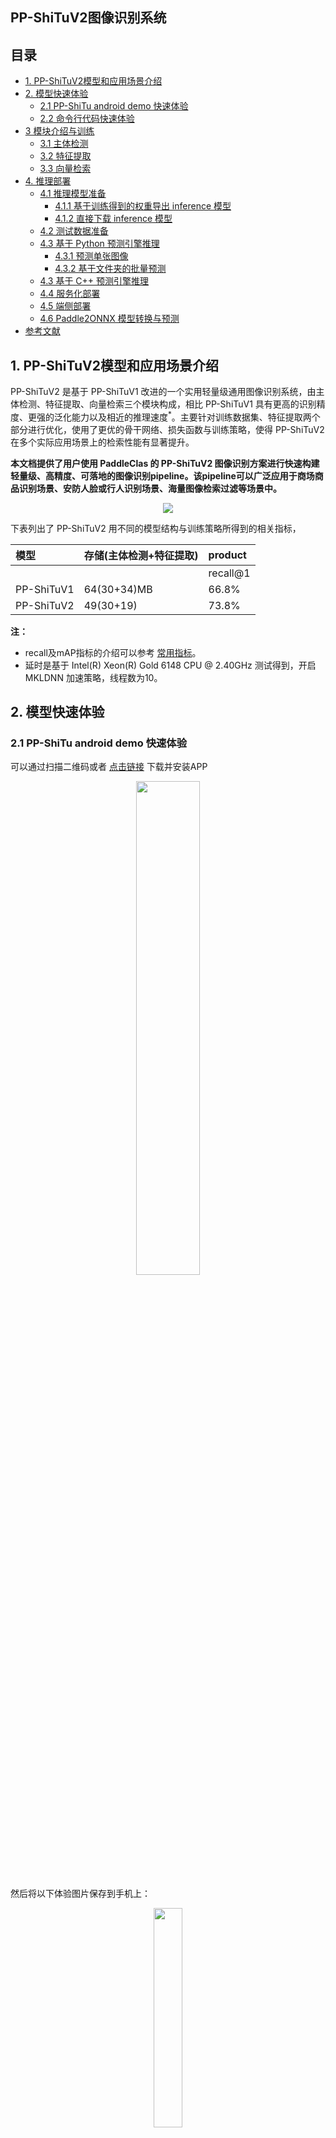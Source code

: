 ## PP-ShiTuV2图像识别系统

## 目录

- [1. PP-ShiTuV2模型和应用场景介绍](#1-pp-shituv2模型和应用场景介绍)
- [2. 模型快速体验](#2-模型快速体验)
  - [2.1 PP-ShiTu android demo 快速体验](#21-pp-shitu-android-demo-快速体验)
  - [2.2 命令行代码快速体验](#22-命令行代码快速体验)
- [3 模块介绍与训练](#3-模块介绍与训练)
  - [3.1 主体检测](#31-主体检测)
  - [3.2 特征提取](#32-特征提取)
  - [3.3 向量检索](#33-向量检索)
- [4. 推理部署](#4-推理部署)
  - [4.1 推理模型准备](#41-推理模型准备)
    - [4.1.1 基于训练得到的权重导出 inference 模型](#411-基于训练得到的权重导出-inference-模型)
    - [4.1.2 直接下载 inference 模型](#412-直接下载-inference-模型)
  - [4.2 测试数据准备](#42-测试数据准备)
  - [4.3 基于 Python 预测引擎推理](#43-基于-python-预测引擎推理)
    - [4.3.1 预测单张图像](#431-预测单张图像)
    - [4.3.2 基于文件夹的批量预测](#432-基于文件夹的批量预测)
  - [4.3 基于 C++ 预测引擎推理](#43-基于-c-预测引擎推理)
  - [4.4 服务化部署](#44-服务化部署)
  - [4.5 端侧部署](#45-端侧部署)
  - [4.6 Paddle2ONNX 模型转换与预测](#46-paddle2onnx-模型转换与预测)
- [参考文献](#参考文献)

## 1. PP-ShiTuV2模型和应用场景介绍

PP-ShiTuV2 是基于 PP-ShiTuV1 改进的一个实用轻量级通用图像识别系统，由主体检测、特征提取、向量检索三个模块构成，相比 PP-ShiTuV1 具有更高的识别精度、更强的泛化能力以及相近的推理速度<sup>*</sup>。主要针对训练数据集、特征提取两个部分进行优化，使用了更优的骨干网络、损失函数与训练策略，使得 PP-ShiTuV2 在多个实际应用场景上的检索性能有显著提升。

**本文档提供了用户使用 PaddleClas 的 PP-ShiTuV2 图像识别方案进行快速构建轻量级、高精度、可落地的图像识别pipeline。该pipeline可以广泛应用于商场商品识别场景、安防人脸或行人识别场景、海量图像检索过滤等场景中。**

<div align="center">
<img src="../../images/structure.jpg" />
</div>

下表列出了 PP-ShiTuV2 用不同的模型结构与训练策略所得到的相关指标，

| 模型       | 存储(主体检测+特征提取) | product |
| :--------- | :---------------------- | :------------------ |
|            |                         | recall@1            |
| PP-ShiTuV1 | 64(30+34)MB             | 66.8%                 |
| PP-ShiTuV2 | 49(30+19)               | 73.8%                 |

**注：**
- recall及mAP指标的介绍可以参考 [常用指标](../algorithm_introduction/reid.md#22-常用指标)。
- 延时是基于 Intel(R) Xeon(R) Gold 6148 CPU @ 2.40GHz 测试得到，开启 MKLDNN 加速策略，线程数为10。

## 2. 模型快速体验

### 2.1 PP-ShiTu android demo 快速体验

可以通过扫描二维码或者 [点击链接](https://paddle-imagenet-models-name.bj.bcebos.com/demos/PP-ShiTu.apk) 下载并安装APP

<div align=center><img src="../../images/quick_start/android_demo/PPShiTu_qrcode.png" height="45%" width="45%"/></div>

然后将以下体验图片保存到手机上：

<div align=center><img src="../../images/recognition/drink_data_demo/test_images/nongfu_spring.jpeg" width=30% height=30% /></div>

打开安装好的APP，点击下方“**本地识别**”按钮，选择上面这张保存的图片，再点击确定，就能得到如下识别结果：

<div align=center><img src="../../images/quick_start/android_demo/android_nongfu_spring.JPG" width=30% height=30%/></div>

### 2.2 命令行代码快速体验

- 首先按照以下命令，安装paddlepaddle和faiss
  ```shell
  # 如果您的机器安装的是 CUDA9 或 CUDA10，请运行以下命令安装
  python3.7 -m pip install paddlepaddle-gpu -i https://mirror.baidu.com/pypi/simple

  # 如果您的机器是CPU，请运行以下命令安装
  python3.7 -m pip install paddlepaddle -i https://mirror.baidu.com/pypi/simple

  # 安装 faiss 库
  python3.7 -m pip install faiss-cpu==1.7.1post2
  ```

- 然后按照以下命令，安装paddleclas whl包
  ```shell
  # 进入到PaddleClas根目录下
  cd PaddleClas

  # 安装paddleclas
  python3.7 setup.py install
  ```

- 然后执行以下命令下载并解压好demo数据，最后执行一行命令体验图像识别

  ```shell
  # 下载并解压demo数据
  wget -nc https://paddle-imagenet-models-name.bj.bcebos.com/dygraph/rec/data/drink_dataset_v2.0.tar && tar -xf drink_dataset_v2.0.tar

  # 执行识别命令
  paddleclas \
  --model_name=PP-ShiTuV2 \
  --infer_imgs=./drink_dataset_v2.0/test_images/100.jpeg \
  --index_dir=./drink_dataset_v2.0/index/ \
  --data_file=./drink_dataset_v2.0/gallery/drink_label.txt
  ```

## 3 模块介绍与训练

### 3.1 主体检测

主体检测是目前应用非常广泛的一种检测技术，它指的是检测出图片中一个或者多个主体的坐标位置，然后将图像中的对应区域裁剪下来进行识别。主体检测是识别任务的前序步骤，输入图像经过主体检测后再进行识别，可以过滤复杂背景，有效提升识别精度。

考虑到检测速度、模型大小、检测精度等因素，最终选择 PaddleDetection 自研的轻量级模型 `PicoDet-LCNet_x2_5` 作为 PP-ShiTuV2 的主体检测模型

主体检测模型的数据集、训练、评估、推理等详细信息可以参考文档：[picodet_lcnet_x2_5_640_mainbody](../image_recognition_pipeline/mainbody_detection.md)。

### 3.2 特征提取

特征提取是图像识别中的关键一环，它的作用是将输入的图片转化为固定维度的特征向量，用于后续的 [向量检索](./vector_search.md) 。考虑到特征提取模型的速度、模型大小、特征提取性能等因素，最终选择 PaddleClas 自研的 [`PPLCNetV2_base`](../models/PP-LCNetV2.md) 作为特征提取网络。相比 PP-ShiTuV1 所使用的 `PPLCNet_x2_5`， `PPLCNetV2_base` 基本保持了较高的分类精度，并减少了40%的推理时间<sup>*</sup>。

**注：** <sup>*</sup>推理环境基于 Intel(R) Xeon(R) Gold 6271C CPU @ 2.60GHz 硬件平台，OpenVINO 推理平台。

在实验过程中我们也发现可以对 `PPLCNetV2_base` 进行适当的改进，在保持速度基本不变的情况下，让其在识别任务中得到更高的性能，包括：去掉 `PPLCNetV2_base` 末尾的 `ReLU` 和 `FC`、将最后一个 stage(RepDepthwiseSeparable) 的 stride 改为1。

特征提取模型的数据集、训练、评估、推理等详细信息可以参考文档：[PPLCNetV2_base_ShiTu](../image_recognition_pipeline/feature_extraction.md)。

### 3.3 向量检索

向量检索技术在图像识别、图像检索中应用比较广泛。其主要目标是对于给定的查询向量，在已经建立好的向量库中进行特征向量的相似度或距离计算，返回候选向量的相似度排序结果。

在 PP-ShiTuV2 识别系统中，我们使用了 [Faiss](https://github.com/facebookresearch/faiss) 向量检索开源库对此部分进行支持，其具有适配性好、安装方便、算法丰富、同时支持CPU与GPU的优点。

PP-ShiTuV2 系统中关于 Faiss 向量检索库的安装及使用可以参考文档：[vector search](../image_recognition_pipeline/vector_search.md)。

## 4. 推理部署

### 4.1 推理模型准备
Paddle Inference 是飞桨的原生推理库， 作用于服务器端和云端，提供高性能的推理能力。相比于直接基于预训练模型进行预测，Paddle Inference可使用 MKLDNN、CUDNN、TensorRT 进行预测加速，从而实现更优的推理性能。更多关于 Paddle Inference 推理引擎的介绍，可以参考 [Paddle Inference官网教程](https://www.paddlepaddle.org.cn/documentation/docs/zh/guides/infer/inference/inference_cn.html)。

当使用 Paddle Inference 推理时，加载的模型类型为 inference 模型。本案例提供了两种获得 inference 模型的方法，如果希望得到和文档相同的结果，请选择 [直接下载 inference 模型](#412-直接下载-inference-模型) 的方式。

#### 4.1.1 基于训练得到的权重导出 inference 模型
- 主体检测模型权重导出请参考文档 [主体检测推理模型准备](../image_recognition_pipeline/mainbody_detection.md#41-推理模型准备)，或者参照 [4.1.2](#412-直接下载-inference-模型) 直接下载解压即可。

- 特征提取模型权重导出可以参考以下命令：
  ```shell
  python3.7 tools/export_model.py \
  -c ./ppcls/configs/GeneralRecognitionV2/GeneralRecognitionV2_PPLCNetV2_base.yaml \
  -o Global.pretrained_model="https://paddle-imagenet-models-name.bj.bcebos.com/dygraph/rec/models/pretrain/PPShiTuV2/general_PPLCNetV2_base_pretrained_v1.0.pdparams" \
  -o Global.save_inference_dir=deploy/models/GeneralRecognitionV2_PPLCNetV2_base`
  ```
  执行完该脚本后会在 `deploy/models/` 下生成 `GeneralRecognitionV2_PPLCNetV2_base` 文件夹，具有如下文件结构：

  ```log
  deploy/models/
  ├── GeneralRecognitionV2_PPLCNetV2_base
  │   ├── inference.pdiparams
  │   ├── inference.pdiparams.info
  │   └── inference.pdmodel
  ```

#### 4.1.2 直接下载 inference 模型

[4.1.1 小节](#411-基于训练得到的权重导出-inference-模型) 提供了导出 inference 模型的方法，此处提供我们导出好的 inference 模型，可以按以下命令，下载模型到指定位置解压进行体验。

```shell
cd deploy/models

# 下载主体检测inference模型并解压
wget -nc https://paddle-imagenet-models-name.bj.bcebos.com/dygraph/rec/models/inference/picodet_PPLCNet_x2_5_mainbody_lite_v1.0_infer.tar && tar -xf picodet_PPLCNet_x2_5_mainbody_lite_v1.0_infer.tar

# 下载特征提取inference模型并解压
wget -nc https://paddle-imagenet-models-name.bj.bcebos.com/dygraph/rec/models/inference/PP-ShiTuV2/general_PPLCNetV2_base_pretrained_v1.0_infer.tar && tar -xf general_PPLCNetV2_base_pretrained_v1.
```

### 4.2 测试数据准备

准备好主体检测、特征提取模型之后，还需要准备作为输入的测试数据，可以执行以下命令下载并解压测试数据。

```shell
# 返回deploy
cd ../

# 下载测试数据drink_dataset_v2.0，并解压
wget -nc https://paddle-imagenet-models-name.bj.bcebos.com/dygraph/rec/data/drink_dataset_v2.0.tar && tar -xf drink_dataset_v2.0.tar
```

### 4.3 基于 Python 预测引擎推理

#### 4.3.1 预测单张图像

然后执行以下命令对单张图像 `./drink_dataset_v2.0/test_images/100.jpeg` 进行识别。

```shell
# 执行下面的命令使用 GPU 进行预测
python3.7 python/predict_system.py -c configs/inference_general.yaml -o Global.infer_imgs="./drink_dataset_v2.0/test_images/100.jpeg"

# 执行下面的命令使用 CPU 进行预测
python3.7 python/predict_system.py -c configs/inference_general.yaml -o Global.infer_imgs="./drink_dataset_v2.0/test_images/100.jpeg" -o Global.use_gpu=False
```

最终输出结果如下。

```log
[{'bbox': [437, 71, 660, 728], 'rec_docs': '元气森林', 'rec_scores': 0.7740249}, {'bbox': [221, 72, 449, 701], 'rec_docs': '元气森林', 'rec_scores': 0.6950992}, {'bbox': [794, 104, 979, 652], 'rec_docs': '元气森林', 'rec_scores': 0.6305153}]
```

#### 4.3.2 基于文件夹的批量预测

如果希望预测文件夹内的图像，可以直接修改配置文件中的 Global.infer_imgs 字段，也可以通过下面的 -o 参数修改对应的配置。

```shell
# 使用下面的命令使用 GPU 进行预测
python3.7 python/predict_system.py -c configs/inference_general.yaml -o Global.infer_imgs="./drink_dataset_v2.0/test_images"
# 使用下面的命令使用 CPU 进行预测
python3.7 python/predict_system.py -c configs/inference_general.yaml -o Global.infer_imgs="./drink_dataset_v2.0/test_images" -o Global.use_gpu=False
```

终端中会输出该文件夹内所有图像的分类结果，如下所示。

```log
...
[{'bbox': [0, 0, 600, 600], 'rec_docs': '红牛-强化型', 'rec_scores': 0.74081033}]
Inference: 120.39852142333984 ms per batch image
[{'bbox': [0, 0, 514, 436], 'rec_docs': '康师傅矿物质水', 'rec_scores': 0.6918598}]
Inference: 32.045602798461914 ms per batch image
[{'bbox': [138, 40, 573, 1198], 'rec_docs': '乐虎功能饮料', 'rec_scores': 0.68214047}]
Inference: 113.41428756713867 ms per batch image
[{'bbox': [328, 7, 467, 272], 'rec_docs': '脉动', 'rec_scores': 0.60406065}]
Inference: 122.04337120056152 ms per batch image
[{'bbox': [242, 82, 498, 726], 'rec_docs': '味全_每日C', 'rec_scores': 0.5428652}]
Inference: 37.95266151428223 ms per batch image
[{'bbox': [437, 71, 660, 728], 'rec_docs': '元气森林', 'rec_scores': 0.7740249}, {'bbox': [221, 72, 449, 701], 'rec_docs': '元气森林', 'rec_scores': 0.6950992}, {'bbox': [794, 104, 979, 652], 'rec_docs': '元气森林', 'rec_scores': 0.6305153}]
...
```

其中 `bbox` 表示检测出的主体所在位置，`rec_docs` 表示索引库中与检测框最为相似的类别，`rec_scores` 表示对应的相似度。

### 4.3 基于 C++ 预测引擎推理
PaddleClas 提供了基于 C++ 预测引擎推理的示例，您可以参考 [服务器端 C++ 预测](../../../deploy/cpp_shitu/readme.md) 来完成相应的推理部署。如果您使用的是 Windows 平台，可以参考 [基于 Visual Studio 2019 Community CMake 编译指南](../inference_deployment/cpp_deploy_on_windows.md) 完成相应的预测库编译和模型预测工作。

### 4.4 服务化部署
Paddle Serving 提供高性能、灵活易用的工业级在线推理服务。Paddle Serving 支持 RESTful、gRPC、bRPC 等多种协议，提供多种异构硬件和多种操作系统环境下推理解决方案。更多关于Paddle Serving 的介绍，可以参考 [Paddle Serving 代码仓库](https://github.com/PaddlePaddle/Serving)。

PaddleClas 提供了基于 Paddle Serving 来完成模型服务化部署的示例，您可以参考 [模型服务化部署](../inference_deployment/recognition_serving_deploy.md) 来完成相应的部署工作。

### 4.5 端侧部署
Paddle Lite 是一个高性能、轻量级、灵活性强且易于扩展的深度学习推理框架，定位于支持包括移动端、嵌入式以及服务器端在内的多硬件平台。更多关于 Paddle Lite 的介绍，可以参考 [Paddle Lite 代码仓库](https://github.com/PaddlePaddle/Paddle-Lite)。

### 4.6 Paddle2ONNX 模型转换与预测
Paddle2ONNX 支持将 PaddlePaddle 模型格式转化到 ONNX 模型格式。通过 ONNX 可以完成将 Paddle 模型到多种推理引擎的部署，包括TensorRT/OpenVINO/MNN/TNN/NCNN，以及其它对 ONNX 开源格式进行支持的推理引擎或硬件。更多关于 Paddle2ONNX 的介绍，可以参考 [Paddle2ONNX 代码仓库](https://github.com/PaddlePaddle/Paddle2ONNX)。

PaddleClas 提供了基于 Paddle2ONNX 来完成 inference 模型转换 ONNX 模型并作推理预测的示例，您可以参考 [Paddle2ONNX 模型转换与预测](../../../deploy/paddle2onnx/readme.md) 来完成相应的部署工作。

## 参考文献
1. Schall, Konstantin, et al. "GPR1200: A Benchmark for General-Purpose Content-Based Image Retrieval." International Conference on Multimedia Modeling. Springer, Cham, 2022.
2. Luo, Hao, et al. "A strong baseline and batch normalization neck for deep person re-identification." IEEE Transactions on Multimedia 22.10 (2019): 2597-2609.
